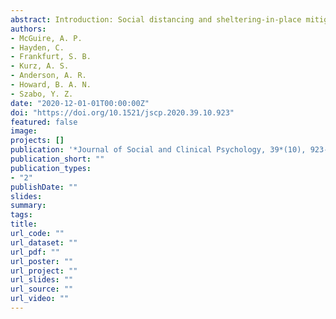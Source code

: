 ```yaml
---
abstract: Introduction: Social distancing and sheltering-in-place mitigate the physical health risks of the novel coronavirus (COVID-19); however, there are concerns about the impact on mental health and social engagement. Methods: We used data from a U.S.-based online survey (March 2020) to examine patterns of social support and prosocial behavior, explore differences between people with and without depression or anxiety, and explore correlates of social engage- ment in both groups, including symptom severity in the clinical group. Results: The clinical group reported greater social engagement. In both groups, social engagement was positively associated with COVID-19-related worry and trait moral elevation; mindfulness was positively associated with all outcomes for the clinical group only. Social interaction frequency had little influence on out- comes. Depressive symptom severity was positively associated with all out- comes, whereas anxiety was negatively associated with prosocial behavior. Discussion: These findings highlight how social engagement was experienced early in the U.S. COVID-19 crisis.
authors:
- McGuire, A. P.
- Hayden, C.
- Frankfurt, S. B.
- Kurz, A. S.
- Anderson, A. R.
- Howard, B. A. N.
- Szabo, Y. Z.
date: "2020-12-01-01T00:00:00Z"
doi: "https://doi.org/10.1521/jscp.2020.39.10.923"
featured: false
image:
projects: []
publication: '*Journal of Social and Clinical Psychology, 39*(10), 923--953'
publication_short: ""
publication_types:
- "2"
publishDate: ""
slides: 
summary:
tags:
title: 
url_code: ""
url_dataset: ""
url_pdf: ""
url_poster: ""
url_project: ""
url_slides: ""
url_source: ""
url_video: ""
---
```


